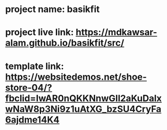 # project name: basikfit

# project live link: https://mdkawsar-alam.github.io/basikfit/src/

# template link: https://websitedemos.net/shoe-store-04/?fbclid=IwAR0nQKKNnwGIl2aKuDalxwNaW8p3Ni9z1uAtXG_bzSU4CryFa6ajdme14K4
